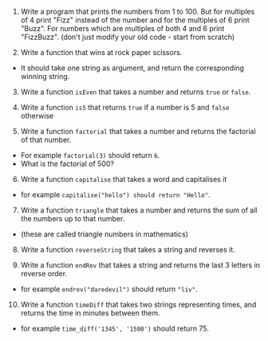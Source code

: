 1. Write a program that prints the numbers from 1 to 100. 
   But for multiples of 4 print "Fizz" instead of the number and for the multiples of 6 print "Buzz". 
   For numbers which are multiples of both 4 and 6 print "FizzBuzz".
   (don't just modify your old code - start from scratch)

2. Write a function that wins at rock paper scissors. 
 - It should take one string as argument, and return the corresponding winning string.
 
3. Write a function `isEven` that takes a number and returns `true` or `false`. 

4. Write a function `is5` that returns `true` if a number is 5 and `false` otherwise

5. Write a function `factorial` that takes a number and returns the factorial of that number. 
 - For example `factorial(3)` should return `6`. 
 - What is the factorial of 500?

6. Write a function `capitalise` that takes a word and capitalises it
 - for example `capitalise("hello") should return "Hello"`.

7. Write a function `triangle` that takes a number and returns the sum of all the numbers up to that number. 
 - (these are called triangle numbers in mathematics)

8. Write a function `reverseString` that takes a string and reverses it.

9. Write a function `endRev` that takes a string and returns the last 3 letters in reverse order. 
 - for example `endrev("daredevil")` should return `"liv"`.
   
10. Write a function `timeDiff` that takes two strings representing times, and returns the time in minutes between them.
 - for example `time_diff('1345', '1500')` should return 75.
